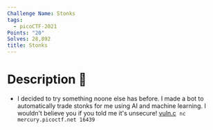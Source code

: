 ```yaml
---
Challenge Name: Stonks
tags:
  - picoCTF-2021
Points: "20"
Solves: 28,892
title: Stonks
---
```

# Description 📄
- I decided to try something noone else has before. I made a bot to automatically trade stonks for me using AI and machine learning. I wouldn't believe you if you told me it's unsecure! [vuln.c](https://mercury.picoctf.net/static/fdf270d959fa5231e180e2bd11421d0c/vuln.c) 
`nc mercury.picoctf.net 16439`
